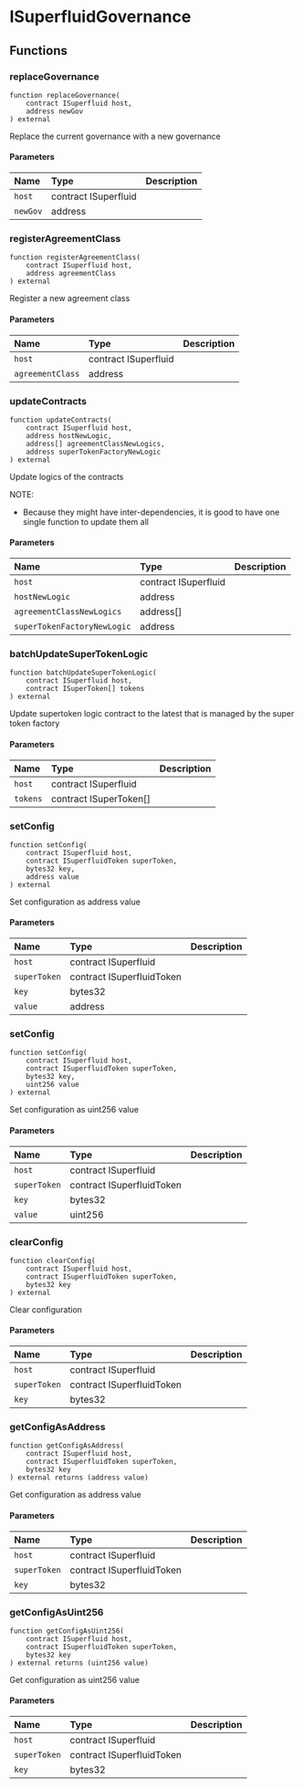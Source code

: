 # ISuperfluidGovernance

## Functions

### replaceGovernance

```solidity
function replaceGovernance(
    contract ISuperfluid host,
    address newGov
) external
```

Replace the current governance with a new governance

#### Parameters

| Name | Type | Description |
| :--- | :--- | :---------- |
| `host` | contract ISuperfluid |  |
| `newGov` | address |  |

### registerAgreementClass

```solidity
function registerAgreementClass(
    contract ISuperfluid host,
    address agreementClass
) external
```

Register a new agreement class

#### Parameters

| Name | Type | Description |
| :--- | :--- | :---------- |
| `host` | contract ISuperfluid |  |
| `agreementClass` | address |  |

### updateContracts

```solidity
function updateContracts(
    contract ISuperfluid host,
    address hostNewLogic,
    address[] agreementClassNewLogics,
    address superTokenFactoryNewLogic
) external
```

Update logics of the contracts

NOTE:
- Because they might have inter-dependencies, it is good to have one single function to update them all

#### Parameters

| Name | Type | Description |
| :--- | :--- | :---------- |
| `host` | contract ISuperfluid |  |
| `hostNewLogic` | address |  |
| `agreementClassNewLogics` | address[] |  |
| `superTokenFactoryNewLogic` | address |  |

### batchUpdateSuperTokenLogic

```solidity
function batchUpdateSuperTokenLogic(
    contract ISuperfluid host,
    contract ISuperToken[] tokens
) external
```

Update supertoken logic contract to the latest that is managed by the super token factory

#### Parameters

| Name | Type | Description |
| :--- | :--- | :---------- |
| `host` | contract ISuperfluid |  |
| `tokens` | contract ISuperToken[] |  |

### setConfig

```solidity
function setConfig(
    contract ISuperfluid host,
    contract ISuperfluidToken superToken,
    bytes32 key,
    address value
) external
```

Set configuration as address value

#### Parameters

| Name | Type | Description |
| :--- | :--- | :---------- |
| `host` | contract ISuperfluid |  |
| `superToken` | contract ISuperfluidToken |  |
| `key` | bytes32 |  |
| `value` | address |  |

### setConfig

```solidity
function setConfig(
    contract ISuperfluid host,
    contract ISuperfluidToken superToken,
    bytes32 key,
    uint256 value
) external
```

Set configuration as uint256 value

#### Parameters

| Name | Type | Description |
| :--- | :--- | :---------- |
| `host` | contract ISuperfluid |  |
| `superToken` | contract ISuperfluidToken |  |
| `key` | bytes32 |  |
| `value` | uint256 |  |

### clearConfig

```solidity
function clearConfig(
    contract ISuperfluid host,
    contract ISuperfluidToken superToken,
    bytes32 key
) external
```

Clear configuration

#### Parameters

| Name | Type | Description |
| :--- | :--- | :---------- |
| `host` | contract ISuperfluid |  |
| `superToken` | contract ISuperfluidToken |  |
| `key` | bytes32 |  |

### getConfigAsAddress

```solidity
function getConfigAsAddress(
    contract ISuperfluid host,
    contract ISuperfluidToken superToken,
    bytes32 key
) external returns (address value)
```

Get configuration as address value

#### Parameters

| Name | Type | Description |
| :--- | :--- | :---------- |
| `host` | contract ISuperfluid |  |
| `superToken` | contract ISuperfluidToken |  |
| `key` | bytes32 |  |

### getConfigAsUint256

```solidity
function getConfigAsUint256(
    contract ISuperfluid host,
    contract ISuperfluidToken superToken,
    bytes32 key
) external returns (uint256 value)
```

Get configuration as uint256 value

#### Parameters

| Name | Type | Description |
| :--- | :--- | :---------- |
| `host` | contract ISuperfluid |  |
| `superToken` | contract ISuperfluidToken |  |
| `key` | bytes32 |  |

